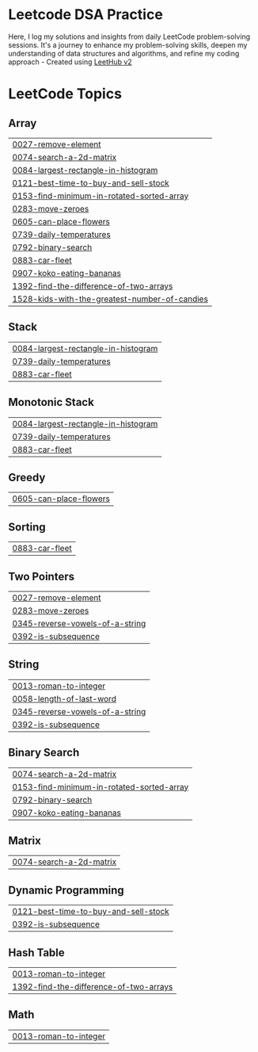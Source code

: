 # Leetcode DSA Practice
Here, I log my solutions and insights from daily LeetCode problem-solving sessions. It's a journey to enhance my problem-solving skills, deepen my understanding of data structures and algorithms, and refine my coding approach - Created using [LeetHub v2](https://github.com/arunbhardwaj/LeetHub-2.0)

<!---LeetCode Topics Start-->
# LeetCode Topics
## Array
|  |
| ------- |
| [0027-remove-element](https://github.com/Lakkshhh/leetcode-prac/tree/master/0027-remove-element) |
| [0074-search-a-2d-matrix](https://github.com/Lakkshhh/leetcode-prac/tree/master/0074-search-a-2d-matrix) |
| [0084-largest-rectangle-in-histogram](https://github.com/Lakkshhh/leetcode-prac/tree/master/0084-largest-rectangle-in-histogram) |
| [0121-best-time-to-buy-and-sell-stock](https://github.com/Lakkshhh/leetcode-prac/tree/master/0121-best-time-to-buy-and-sell-stock) |
| [0153-find-minimum-in-rotated-sorted-array](https://github.com/Lakkshhh/leetcode-prac/tree/master/0153-find-minimum-in-rotated-sorted-array) |
| [0283-move-zeroes](https://github.com/Lakkshhh/leetcode-prac/tree/master/0283-move-zeroes) |
| [0605-can-place-flowers](https://github.com/Lakkshhh/leetcode-prac/tree/master/0605-can-place-flowers) |
| [0739-daily-temperatures](https://github.com/Lakkshhh/leetcode-prac/tree/master/0739-daily-temperatures) |
| [0792-binary-search](https://github.com/Lakkshhh/leetcode-prac/tree/master/0792-binary-search) |
| [0883-car-fleet](https://github.com/Lakkshhh/leetcode-prac/tree/master/0883-car-fleet) |
| [0907-koko-eating-bananas](https://github.com/Lakkshhh/leetcode-prac/tree/master/0907-koko-eating-bananas) |
| [1392-find-the-difference-of-two-arrays](https://github.com/Lakkshhh/leetcode-prac/tree/master/1392-find-the-difference-of-two-arrays) |
| [1528-kids-with-the-greatest-number-of-candies](https://github.com/Lakkshhh/leetcode-prac/tree/master/1528-kids-with-the-greatest-number-of-candies) |
## Stack
|  |
| ------- |
| [0084-largest-rectangle-in-histogram](https://github.com/Lakkshhh/leetcode-prac/tree/master/0084-largest-rectangle-in-histogram) |
| [0739-daily-temperatures](https://github.com/Lakkshhh/leetcode-prac/tree/master/0739-daily-temperatures) |
| [0883-car-fleet](https://github.com/Lakkshhh/leetcode-prac/tree/master/0883-car-fleet) |
## Monotonic Stack
|  |
| ------- |
| [0084-largest-rectangle-in-histogram](https://github.com/Lakkshhh/leetcode-prac/tree/master/0084-largest-rectangle-in-histogram) |
| [0739-daily-temperatures](https://github.com/Lakkshhh/leetcode-prac/tree/master/0739-daily-temperatures) |
| [0883-car-fleet](https://github.com/Lakkshhh/leetcode-prac/tree/master/0883-car-fleet) |
## Greedy
|  |
| ------- |
| [0605-can-place-flowers](https://github.com/Lakkshhh/leetcode-prac/tree/master/0605-can-place-flowers) |
## Sorting
|  |
| ------- |
| [0883-car-fleet](https://github.com/Lakkshhh/leetcode-prac/tree/master/0883-car-fleet) |
## Two Pointers
|  |
| ------- |
| [0027-remove-element](https://github.com/Lakkshhh/leetcode-prac/tree/master/0027-remove-element) |
| [0283-move-zeroes](https://github.com/Lakkshhh/leetcode-prac/tree/master/0283-move-zeroes) |
| [0345-reverse-vowels-of-a-string](https://github.com/Lakkshhh/leetcode-prac/tree/master/0345-reverse-vowels-of-a-string) |
| [0392-is-subsequence](https://github.com/Lakkshhh/leetcode-prac/tree/master/0392-is-subsequence) |
## String
|  |
| ------- |
| [0013-roman-to-integer](https://github.com/Lakkshhh/leetcode-prac/tree/master/0013-roman-to-integer) |
| [0058-length-of-last-word](https://github.com/Lakkshhh/leetcode-prac/tree/master/0058-length-of-last-word) |
| [0345-reverse-vowels-of-a-string](https://github.com/Lakkshhh/leetcode-prac/tree/master/0345-reverse-vowels-of-a-string) |
| [0392-is-subsequence](https://github.com/Lakkshhh/leetcode-prac/tree/master/0392-is-subsequence) |
## Binary Search
|  |
| ------- |
| [0074-search-a-2d-matrix](https://github.com/Lakkshhh/leetcode-prac/tree/master/0074-search-a-2d-matrix) |
| [0153-find-minimum-in-rotated-sorted-array](https://github.com/Lakkshhh/leetcode-prac/tree/master/0153-find-minimum-in-rotated-sorted-array) |
| [0792-binary-search](https://github.com/Lakkshhh/leetcode-prac/tree/master/0792-binary-search) |
| [0907-koko-eating-bananas](https://github.com/Lakkshhh/leetcode-prac/tree/master/0907-koko-eating-bananas) |
## Matrix
|  |
| ------- |
| [0074-search-a-2d-matrix](https://github.com/Lakkshhh/leetcode-prac/tree/master/0074-search-a-2d-matrix) |
## Dynamic Programming
|  |
| ------- |
| [0121-best-time-to-buy-and-sell-stock](https://github.com/Lakkshhh/leetcode-prac/tree/master/0121-best-time-to-buy-and-sell-stock) |
| [0392-is-subsequence](https://github.com/Lakkshhh/leetcode-prac/tree/master/0392-is-subsequence) |
## Hash Table
|  |
| ------- |
| [0013-roman-to-integer](https://github.com/Lakkshhh/leetcode-prac/tree/master/0013-roman-to-integer) |
| [1392-find-the-difference-of-two-arrays](https://github.com/Lakkshhh/leetcode-prac/tree/master/1392-find-the-difference-of-two-arrays) |
## Math
|  |
| ------- |
| [0013-roman-to-integer](https://github.com/Lakkshhh/leetcode-prac/tree/master/0013-roman-to-integer) |
<!---LeetCode Topics End-->
